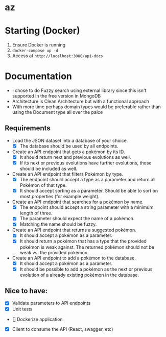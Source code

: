 # az

# Starting (Docker)

1. Ensure Docker is running
2. `docker-compose up -d`
3. Access at `http://localhost:3000/api-docs`

# Documentation

- I chose to do Fuzzy search using external library since this isn't supported in the free version in MongoDB
- Architecture is Clean Architecture but with a functional approach
- With more time perhaps domain types would be preferable rather than using the Document type all over the palce

## Requirements

- Load the JSON dataset into a database of your choice.
  - [x] The database should be used by all endpoints.
- Create an API endpoint that gets a pokémon by its ID.
  - [x] It should return next and previous evolutions as well.
  - [x] If its next or previous evolutions have further evolutions, those should be included as well.
- Create an API endpoint that filters Pokémon by type.
  - [x] The endpoint should accept a type as a parameter and return all Pokémon of that type.
  - [x] It should accept sorting as a parameter. Should be able to sort on most properties (for example weight).
- Create an API endpoint that searches for a pokémon by name.
  - [x] The endpoint should accept a string parameter with a minimum length of three.
  - [x] The parameter should expect the name of a pokémon.
  - [x] Matching the name should be fuzzy.
- Create an API endpoint that returns a suggested pokémon.
  - [x] It should accept a pokémon as a parameter.
  - [x] It should return a pokémon that has a type that the provided pokémon is weak against. The returned pokémon should not be weak vs. the provided
        pokémon.
- Create an API endpoint to add a pokémon to the database.
  - [x] It should accept a pokémon as a parameter.
  - [x] It should be possible to add a pokémon as the next or previous evolution of a already existing pokémon in the database.

## Nice to have:

- [x] Validate parameters to API endpoints
- [x] Unit tests
- [] Dockerize application
- [x] Client to consume the API (React, swagger, etc)
